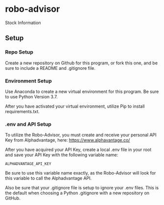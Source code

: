 # robo-advisor
Stock Information

## Setup

### Repo Setup
Create a new repository on Github for this program, or fork this one, and be sure to include a README and .gitignore file. 

### Environment Setup
Use Anaconda to create a new virtual environment for this program. Be sure to use Python Version 3.7.

After you have activated your virtual environment, utilize Pip to install requirements.txt. 

### .env and API Setup
To utilize the Robo-Advisor, you must create and receive your personal API Key from Alphadvantage, here: https://www.alphavantage.co/

After you have acquired your API Key, create a local .env file in your root and save your API Key with the following variable name:
```
ALPHADVANTAGE_API_KEY
```

Be sure to use this variable name exactly, as the Robo-Advisor will look for this variable to call the Alphadvantage API.

Also be sure that your .gitignore file is setup to ignore your .env files. This is the default when choosing a Python .gitignore with a new repository on GitHub.
